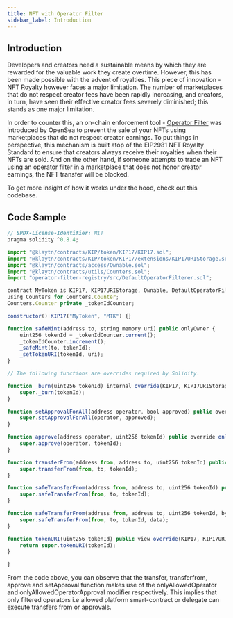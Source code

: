 ```yaml
---
title: NFT with Operator Filter
sidebar_label: Introduction
---
```


## Introduction <a id="Introduction"></a>
Developers and creators need a sustainable means by which they are rewarded for the valuable work they create overtime. However, this has been made possible with the advent of royalties. This piece of innovation - NFT Royalty however faces a major limitation. The number of marketplaces that do not respect creator fees have been rapidly increasing, and creators, in turn, have seen their effective creator fees severely diminished; this stands as one major limitation.

In order to counter this, an on-chain enforcement tool - [Operator Filter](https://github.com/ProjectOpenSea/operator-filter-registry) was introduced by OpenSea to prevent the sale of your NFTs using marketplaces that do not respect creator earnings. To put things in perspective, this mechanism is built atop of the EIP2981 NFT Royalty Standard to  ensure that creators always receive their royalties when their NFTs are sold.  And on the other hand, if someone attempts to trade an NFT using an operator filter in a marketplace that does not honor creator earnings, the NFT transfer will be blocked.

To get more insight of  how it works under the hood, check out this codebase.

## Code Sample <a id="Code Sample"></a>

```javascript
// SPDX-License-Identifier: MIT
pragma solidity ^0.8.4;

import "@klaytn/contracts/KIP/token/KIP17/KIP17.sol";
import "@klaytn/contracts/KIP/token/KIP17/extensions/KIP17URIStorage.sol";
import "@klaytn/contracts/access/Ownable.sol";
import "@klaytn/contracts/utils/Counters.sol";
import "operator-filter-registry/src/DefaultOperatorFilterer.sol";

contract MyToken is KIP17, KIP17URIStorage, Ownable, DefaultOperatorFilterer {
using Counters for Counters.Counter;
Counters.Counter private _tokenIdCounter;

constructor() KIP17("MyToken", "MTK") {}

function safeMint(address to, string memory uri) public onlyOwner {
	uint256 tokenId = _tokenIdCounter.current();
	_tokenIdCounter.increment();
	_safeMint(to, tokenId);
	_setTokenURI(tokenId, uri);
}

// The following functions are overrides required by Solidity.

function _burn(uint256 tokenId) internal override(KIP17, KIP17URIStorage) {
	super._burn(tokenId);
}

function setApprovalForAll(address operator, bool approved) public override onlyAllowedOperatorApproval(operator) {
	super.setApprovalForAll(operator, approved);
}

function approve(address operator, uint256 tokenId) public override onlyAllowedOperatorApproval(operator) {
	super.approve(operator, tokenId);
}

function transferFrom(address from, address to, uint256 tokenId) public override onlyAllowedOperator(from) {
	super.transferFrom(from, to, tokenId);
}

function safeTransferFrom(address from, address to, uint256 tokenId) public override onlyAllowedOperator(from) {
	super.safeTransferFrom(from, to, tokenId);
}

function safeTransferFrom(address from, address to, uint256 tokenId, bytes memory data) public override onlyAllowedOperator(from) {
	super.safeTransferFrom(from, to, tokenId, data);
}

function tokenURI(uint256 tokenId) public view override(KIP17, KIP17URIStorage) returns (string memory) {
	return super.tokenURI(tokenId);
}

}

```
From the code above, you can observe that the transfer, transferfrom, approve and setApproval function makes use of the onlyAllowedOperator and onlyAllowedOperatorApproval modifier respectively. This implies that only filtered operators i.e allowed platform smart-contract or delegate can execute transfers from or approvals.

